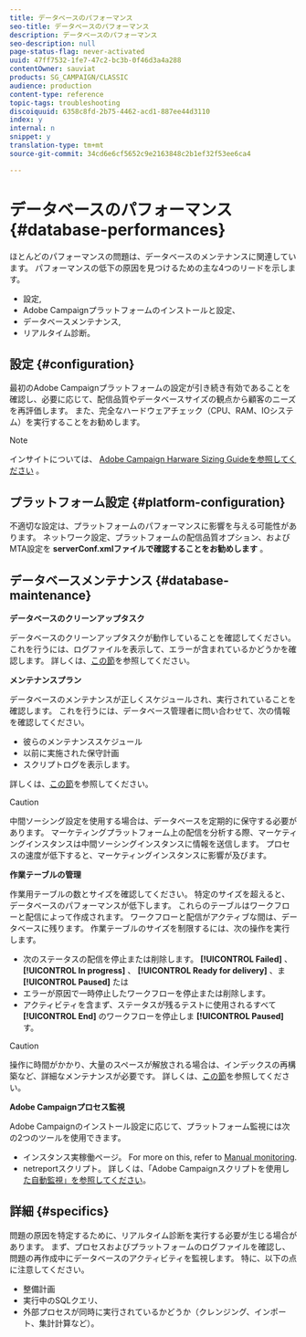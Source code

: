 ```yaml
---
title: データベースのパフォーマンス
seo-title: データベースのパフォーマンス
description: データベースのパフォーマンス
seo-description: null
page-status-flag: never-activated
uuid: 47ff7532-1fe7-47c2-bc3b-0f46d3a4a288
contentOwner: sauviat
products: SG_CAMPAIGN/CLASSIC
audience: production
content-type: reference
topic-tags: troubleshooting
discoiquuid: 6358c8fd-2b75-4462-acd1-887ee44d3110
index: y
internal: n
snippet: y
translation-type: tm+mt
source-git-commit: 34cd6e6cf5652c9e2163848c2b1ef32f53ee6ca4

---
```



# データベースのパフォーマンス{#database-performances}

ほとんどのパフォーマンスの問題は、データベースのメンテナンスに関連しています。 パフォーマンスの低下の原因を見つけるための主な4つのリードを示します。

* 設定,
* Adobe Campaignプラットフォームのインストールと設定、
* データベースメンテナンス,
* リアルタイム診断。

## 設定 {#configuration}

最初のAdobe Campaignプラットフォームの設定が引き続き有効であることを確認し、必要に応じて、配信品質やデータベースサイズの観点から顧客のニーズを再評価します。 また、完全なハードウェアチェック（CPU、RAM、IOシステム）を実行することをお勧めします。

>[!NOTE]
>
>インサイトについては、 [Adobe Campaign Harware Sizing Guideを参照してください](https://helpx.adobe.com/campaign/kb/hardware-sizing-guide.html) 。

## プラットフォーム設定 {#platform-configuration}

不適切な設定は、プラットフォームのパフォーマンスに影響を与える可能性があります。 ネットワーク設定、プラットフォームの配信品質オプション、およびMTA設定を **serverConf.xmlファイルで確認することをお勧めします** 。

## データベースメンテナンス {#database-maintenance}

**データベースのクリーンアップタスク**

データベースのクリーンアップタスクが動作していることを確認してください。 これを行うには、ログファイルを表示して、エラーが含まれているかどうかを確認します。 詳しくは、[この節](../../production/using/database-cleanup-workflow.md)を参照してください。

**メンテナンスプラン**

データベースのメンテナンスが正しくスケジュールされ、実行されていることを確認します。 これを行うには、データベース管理者に問い合わせて、次の情報を確認してください。

* 彼らのメンテナンススケジュール
* 以前に実施された保守計画
* スクリプトログを表示します。

詳しくは、[この節](../../production/using/recommendations.md)を参照してください。

>[!CAUTION]
>
>中間ソーシング設定を使用する場合は、データベースを定期的に保守する必要があります。 マーケティングプラットフォーム上の配信を分析する際、マーケティングインスタンスは中間ソーシングインスタンスに情報を送信します。 プロセスの速度が低下すると、マーケティングインスタンスに影響が及びます。

**作業テーブルの管理**

作業用テーブルの数とサイズを確認してください。 特定のサイズを超えると、データベースのパフォーマンスが低下します。 これらのテーブルはワークフローと配信によって作成されます。 ワークフローと配信がアクティブな間は、データベースに残ります。 作業テーブルのサイズを制限するには、次の操作を実行します。

* 次のステータスの配信を停止または削除します。 **[!UICONTROL Failed]** 、 **[!UICONTROL In progress]** 、 **[!UICONTROL Ready for delivery]** 、ま **[!UICONTROL Paused]** たは
* エラーが原因で一時停止したワークフローを停止または削除します。
* アクティビティを含まず、ステータスが残るテストに使用されるすべて **[!UICONTROL End]** のワークフローを停止しま **[!UICONTROL Paused]** す。

>[!CAUTION]
>
>操作に時間がかかり、大量のスペースが解放される場合は、インデックスの再構築など、詳細なメンテナンスが必要です。 詳しくは、[この節](../../production/using/recommendations.md)を参照してください。

**Adobe Campaignプロセス監視**

Adobe Campaignのインストール設定に応じて、プラットフォーム監視には次の2つのツールを使用できます。

* インスタンス実稼働ページ。 For more on this, refer to [Manual monitoring](../../production/using/monitoring-processes.md#manual-monitoring).
* netreportスクリプト。 詳しくは、「Adobe Campaignスクリプトを使用し [た自動監視」を参照してください](../../production/using/monitoring-processes.md#automatic-monitoring-via-adobe-campaign-scripts)。

## 詳細 {#specifics}

問題の原因を特定するために、リアルタイム診断を実行する必要が生じる場合があります。 まず、プロセスおよびプラットフォームのログファイルを確認し、問題の再作成中にデータベースのアクティビティを監視します。 特に、以下の点に注意してください。

* 整備計画
* 実行中のSQLクエリ、
* 外部プロセスが同時に実行されているかどうか（クレンジング、インポート、集計計算など）。

